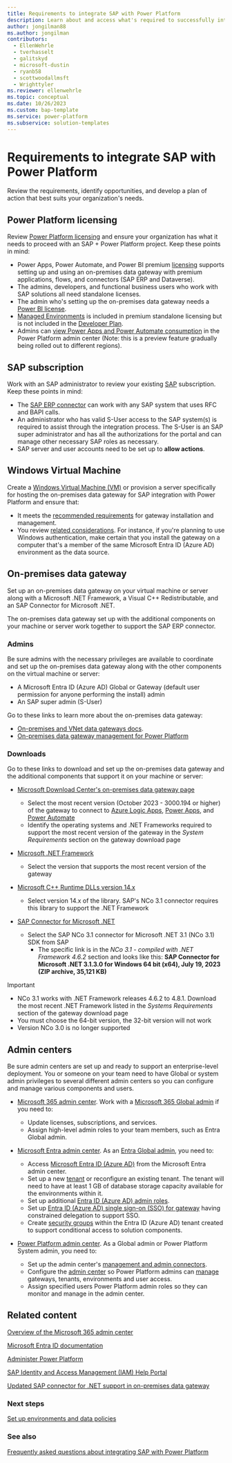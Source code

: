 ```yaml
---
title: Requirements to integrate SAP with Power Platform
description: Learn about and access what's required to successfully integrate SAP with Microsoft Power Platform. 
author: jongilman88
ms.author: jongilman
contributors:
  - EllenWehrle
  - tverhasselt
  - galitskyd
  - microsoft-dustin
  - ryanb58
  - scottwoodallmsft
  - Wrighttyler
ms.reviewer: ellenwehrle
ms.topic: conceptual
ms.date: 10/26/2023
ms.custom: bap-template
ms.service: power-platform
ms.subservice: solution-templates
---
```


# Requirements to integrate SAP with Power Platform

Review the requirements, identify opportunities, and develop a plan of action that best suits your organization's needs.

## Power Platform licensing

Review [Power Platform licensing](/power-platform/admin/pricing-billing-skus) and ensure your organization has what it needs to proceed with an SAP + Power Platform project. Keep these points in mind:

- Power Apps, Power Automate, and Power BI premium [licensing](https://www.microsoft.com/licensing/default) supports setting up and using an on-premises data gateway with premium applications, flows, and connectors (SAP ERP and Dataverse).
- The admins, developers, and functional business users who work with SAP solutions all need standalone licenses.
- The admin who's setting up the on-premises data gateway needs a [Power BI license](/power-bi/fundamentals/service-features-license-type).
- [Managed Environments](/power-platform/admin/managed-environment-licensing) is included in premium standalone licensing but is not included in the [Developer Plan](/power-platform/developer/plan).
- Admins can [view Power Apps and Power Automate consumption](/power-platform/admin/view-license-consumption-issues) in the Power Platform admin center (Note: this is a preview feature gradually being rolled out to different regions).

## SAP subscription

Work with an SAP administrator to review your existing [SAP](<https://www.sap.com/>) subscription. Keep these points in mind:
  
- The [SAP ERP connector](/connectors/saperp/) can work with any SAP system that uses RFC and BAPI calls.
- An administrator who has valid S-User access to the SAP system(s) is required to assist through the integration process. The S-User is an SAP super administrator and has all the authorizations for the portal and can manage other necessary SAP roles as necessary.
- SAP server and user accounts need to be set up to **allow actions**.

## Windows Virtual Machine

Create a [Windows Virtual Machine (VM)](https://azure.microsoft.com/products/virtual-machines/#overview) or provision a server specifically for hosting the on-premises data gateway for SAP integration with Power Platform and ensure that:

- It meets the [recommended requirements](/data-integration/gateway/service-gateway-install#recommended) for gateway installation and management.
- You review [related considerations](/data-integration/gateway/service-gateway-install#related-considerations). For instance, if you're planning to use Windows authentication, make certain that you install the gateway on a computer that's a member of the same Microsoft Entra ID (Azure AD) environment as the data source.

## On-premises data gateway

Set up an on-premises data gateway on your virtual machine or server along with a Microsoft .NET Framework, a Visual C++ Redistributable, and an SAP Connector for Microsoft .NET.

The on-premises data gateway set up with the additional components on your machine or server work together to support the SAP ERP connector.

### Admins

Be sure admins with the necessary privileges are available to coordinate and set up the on-premises data gateway along with the other components on the virtual machine or server:

- A Microsoft Entra ID (Azure AD) Global or Gateway (default user permission for anyone performing the install) admin
- An SAP super admin (S-User)

Go to these links to learn more about the on-premises data gateway:

- [On-premises and VNet data gateways docs](/data-integration/gateway/).
- [On-premises data gateway management for Power Platform](/power-platform/admin/onpremises-data-gateway-management)

### Downloads

Go to these links to download and set up the on-premises data gateway and the additional components that support it on your machine or server:

- [Microsoft Download Center's on-premises data gateway page](https://www.microsoft.com/download/details.aspx?id=53127)

  - Select the most recent version (October 2023 - 3000.194 or higher) of the gateway to connect to [Azure Logic Apps](/azure/logic-apps/logic-apps-gateway-install), [Power Apps](/power-apps/maker/canvas-apps/gateway-reference), and [Power Automate](/power-automate/gateway-reference)
  - Identify the operating systems and .NET Frameworks required to support the most recent version of the gateway in the _System Requirements_ section on the gateway download page
- [Microsoft .NET Framework](https://dotnet.microsoft.com/download/dotnet-framework)

  - Select the version that supports the most recent version of the gateway
- [Microsoft C++ Runtime DLLs version 14.x](/cpp/windows/latest-supported-vc-redist?view=msvc-170&preserve-view=true)
  - Select version 14.x of the library. SAP's NCo 3.1 connector requires this library to support the .NET Framework
- [SAP Connector for Microsoft .NET](https://support.sap.com/en/product/connectors/msnet.html)

  - Select the SAP NCo 3.1 connector for Microsoft .NET 3.1 (NCo 3.1) SDK from SAP
    - The specific link is in the _NCo 3.1 - compiled with .NET Framework 4.6.2_ section and looks like this: **SAP Connector for Microsoft .NET 3.1.3.0 for Windows 64 bit (x64), July 19, 2023 (ZIP archive, 35,121 KB)**

> [!IMPORTANT]
>
> - NCo 3.1 works with .NET Framework releases 4.6.2 to 4.8.1. Download the most recent .NET Framework listed in the _Systems Requirements_ section of the gateway download page
> - You must choose the 64-bit version, the 32-bit version will not work
> - Version NCo 3.0 is no longer supported

## Admin centers

Be sure admin centers are set up and ready to support an enterprise-level deployment. You or someone on your team need to have Global or system admin privileges to several different admin centers so you can configure and manage various components and users.

- [Microsoft 365 admin center](<https://admin.microsoft.com/>). Work with a [Microsoft 365 Global admin](/microsoft-365/admin/add-users/about-admin-roles) if you need to:

  - Update licenses, subscriptions, and services.
  - Assign high-level admin roles to your team members, such as Entra Global admin.

- [Microsoft Entra admin center](<https://entra.microsoft.com/>). As an [Entra Global admin](/entra/identity/role-based-access-control/permissions-reference#global-administrator), you need to:

  - Access [Microsoft Entra ID (Azure AD)](https://entra.microsoft.com/#view/Microsoft_AAD_IAM/TenantOverview.ReactView) from the Microsoft Entra admin center.
  - Set up a new [tenant](/entra/identity-platform/quickstart-create-new-tenant) or reconfigure an existing tenant. The tenant will need to have at least 1 GB of database storage capacity available for the environments within it.
  - Set up additional [Entra ID (Azure AD) admin roles](/entra/identity/role-based-access-control/permissions-reference#global-administrator).
  - Set up [Entra ID (Azure AD) single sign-on (SSO) for gateway](/fabric/admin/service-admin-portal-integration#azure-ad-single-sign-on-sso-for-gateway) having constrained delegation to support SSO.
  - Create [security groups](configure-security-groups.md) within the Entra ID (Azure AD) tenant created to support conditional access to solution components.

- [Power Platform admin center](https://admin.powerplatform.microsoft.com/). As a Global admin or Power Platform System admin, you need to:
  - Set up the admin center's [management and admin connectors](/power-platform/admin/wp-management-monitoring).
  - Configure the [admin center](/power-platform/admin/wp-work-with-admin-portals) so Power Platform admins can [manage](/power-platform/admin/governance-considerations#faq---what-permissions-exist-at-an-azure-ad-tenant-level) gateways, tenants, environments and user access.
  - Assign specified users Power Platform admin roles so they can monitor and manage in the admin center.

## Related content

[Overview of the Microsoft 365 admin center](/microsoft-365/admin/admin-overview/admin-center-overview)

[Microsoft Entra ID documentation](/entra/identity/)

[Administer Power Platform](/power-platform/admin/)

[SAP Identity and Access Management (IAM) Help Portal](https://help.sap.com/docs/btp/sap-business-technology-platform/identity-and-access-management-iam)

[Updated SAP connector for .NET support in on-premises data gateway](https://powerautomate.microsoft.com/blog/updated-sap-connector-for-net-support-in-on-premises-data-gateway/)
  
### Next steps

[Set up environments and data policies](set-up-environments-data-policies.md)

### See also

[Frequently asked questions about integrating SAP with Power Platform](/sap-procurement/faqs.md)
